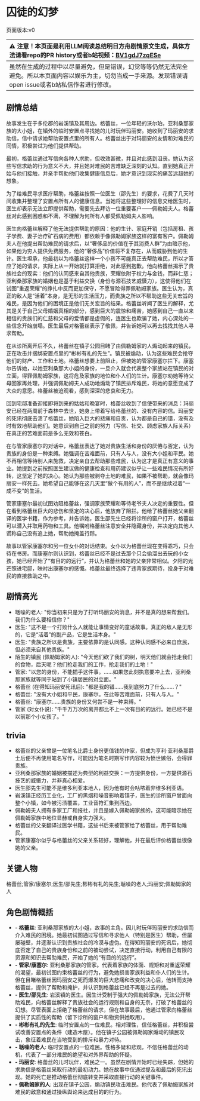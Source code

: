 # 囚徒的幻梦
页面版本:v0
 

| :warning: 注意！本页面是利用LLM阅读总结明日方舟剧情原文生成，具体方法请看repo的PR history或者b站视频：[BV1gdJ7zqESe](https://www.bilibili.com/video/BV1gdJ7zqESe/)         |
|:----------------------------|
| 虽然在生成的过程中以尽量避免，但是错误，幻觉等等仍然无法完全避免。所以本页面内容以娱乐为主，切勿当成一手来源。发现错误请open issue或者b站私信作者进行修改。|



## 剧情总结
故事发生在于多伦郡的岩溪镇及其周边。格蕾丝，一位年轻的沃尔珀，亚利桑那家族的大小姐，在镇外的临时安置点寻找她的儿时玩伴玛丽安。她收到了玛丽安的求助信，信中请求她帮助安置点里的所有人。格蕾丝出于对玛丽安的友情和对难民的同情，积极尝试为他们提供帮助。

最初，格蕾丝通过写信向各种人求助，但收效甚微，并且对此感到沮丧。她认为这些写信求助的行为意义不大，并且她对难民的苦难缺乏深刻的认知。直到她真正开始与他们接触，并亲手帮助他们收集健康信息后，她才意识到现实的痛苦远超她的想象。

为了给难民寻求医疗帮助，格蕾丝按照一位医生（邵先生）的要求，花费了几天时间收集并整理了安置点所有人的健康信息。当她将这些整理好的信息交给医生时，医生却表示无法立即提供帮助，需要先去拜访一位重要客户——佩勒姆夫人。格蕾丝对此感到困惑和不满，不理解为何所有人都受佩勒姆夫人影响。

医生向格蕾丝解释了他无法提供帮助的原因：他的生计、家庭开销（包括房租、孩子学费、妻子治疗矿石病的费用）都依赖于像佩勒姆家族这样的富有客户。佩勒姆夫人在他提出帮助难民的请求后，以“奢侈品的价值在于其消费人群”为由暗示他，如果他为穷人提供免费服务，他的“奢侈品”价值将不复存在，从而威胁到他的生计。医生坦承，他最初以为格蕾丝这样一个小孩不可能真正去帮助难民，所以才答应了她的请求，实际上从一开始就打算拒绝，对此感到抱歉。他向格蕾丝揭示了贵族社会的现实：他们的认同感来自其他贵族，荣耀依附于权力与金钱，而非仁慈；亚利桑那家族的婚姻也是基于利益交换（身份与源石技艺威慑力），这使得他们在试图“重返荣耀”的挣扎中反而更加保守，不愿冒险得罪佩勒姆家族。医生认为，真正的敌人是“活着”本身，是无形的生活压力，而贵族之所以不帮助这些无关宏旨的难民，是因为他们的困境正是他们无关宏旨的结果。格蕾丝听闻了医生的解释，尤其是关于自己父母婚姻真相的部分，感到巨大的震惊和痛苦，她感到自己一直以来相信的贵族们的仁慈和父母的爱情都是虚假的，连医生也欺骗了她，内心深处的一些信念开始崩塌。医生最后对格蕾丝表示了敬佩，并告诉她可以再去找找其他人寻求帮助。

在从诊所离开后不久，格蕾丝在镇子公园目睹了由佩勒姆家的人煽动起来的镇民，正在攻击并捆绑安置点里的“彬彬有礼的先生”。镇民被煽动，认为这些难民会抢夺他们的财产、工作和土地。格蕾丝想要上前阻止，但被她的管家康塞尔拦下。康塞尔告诉她，以她亚利桑那大小姐的身份，一旦介入就会代表整个家族站在镇民的对立面，得罪佩勒姆家族，这将危及家族的地位和仆人们的生计。康塞尔劝她等待父母回家再处理，并强调佩勒姆夫人成功地煽动了镇民排斥难民，将她的意愿变成了大众的意愿。格蕾丝被迫观看，感到深深的悲哀和无力。

回到宅邸准备迎接即将到来的姑姑和晚宴时，格蕾丝收到了信使带来的消息：玛丽安已经在两周前于森林中去世，她身上带着写给格蕾丝的、没有内容的信。玛丽安的死讯彻底击溃了格蕾丝，她陷入巨大的悲痛和自责，认为都是自己的错，没有及时有效地帮助他们。她意识到自己之前的努力（写信、社交、顾虑家族人际关系）在真正的苦难面前是多么无效和苍白。

在与管家康塞尔的对话中，格蕾丝表达了她对贵族生活和身份的厌倦与否定，认为贵族的身份是一种束缚。她强调在苦难面前，只有人与人，没有大小姐和平民。她不再相信等待别人来施救，决定亲自去帮助那些难民，认为这才是真正有意义的事业。她提到之前按照医生建议做的健康检查和用药建议似乎让一些难民情况有所好转，这坚定了她的决心。她认为那些被剥夺土地的难民，如果不被帮助，就会像玛丽安一样死去。她希望自己能够在这几天里“做个有用的人”，而不是继续过着“一成不变”的生活。

管家康塞尔最初试图劝阻格蕾丝，强调家族荣耀和等待老爷夫人决定的重要性。但在看到格蕾丝巨大的悲伤和坚定的决心后，他放弃了阻拦。他给了格蕾丝她父亲翻译的医学书籍，作为参考，并告诉她，医生邵先生已经将诊所的窗户打开，格蕾丝可以潜入并取用药物和工具。他嘱咐格蕾丝注意安全并隐藏身份，并决定向其他人谎称自己没有追上她，帮助她掩盖行踪。

故事以管家康塞尔和另一位女仆的对话结束。女仆以为格蕾丝现在变得乖巧，只会待在书房。而康塞尔则认识到，格蕾丝已经不是过去那个只会偷溜出去玩的小女孩，她已经开始了“有目的的远行”，并认为格蕾丝和她的父亲非常相似。夕阳的光芒照进宅邸，映衬出康塞尔的感慨。格蕾丝最终选择了违背家族期待，投身于对难民的直接救助之中。
## 剧情高光
- 聒噪的老人: "你当初来只是为了打听玛丽安的消息，并不是真的想来帮我们。我们为什么要相信你？"
- 医生: "这不是一个打败什么人就能让事情变好的童话故事。真正的敌人是无形的，它是“活着”的副产品，它是生活本身。"
- 医生: "贵族之所以是贵族，主要依靠的是认同感。这种认同感不必来自庶民，但必须来自其他贵族。"
- 陌生的镇民 (佩勒姆家的人): "今天他们砍了我们的树，明天他们就会抢走我们的食物，后天呢？他们抢走我们的工作，抢走我们的土地！"
- 管家: "以您的身份，不能插手这件事。......如果您此刻执意要冲上去，亚利桑那家族就等同于站到了小镇居民的对立面。"
- 格蕾丝 (在得知玛丽安死讯后): "都是我的错......我到底努力了什么......？"
- 格蕾丝: "没有大小姐和平民，康塞尔。在此等苦难面前，只有人与人。"
- 格蕾丝: "康塞尔......贵族的身份又何尝不是一种束缚。"
- 管家 (对女仆说): "千千万万次的离开都比不上一次有目的的远行。她已经不是以前那个小女孩了。"
## trivia
- 格蕾丝的父亲曾是一位笔名比爵士身份更值钱的作家，但成为亨利·亚利桑那爵士后便不再使用笔名写作，可能因为笔名时期写作内容较为愤世嫉俗，会得罪贵族。
- 亚利桑那家族的婚姻被描述为典型的利益交换：一方提供身份，一方提供源石技艺的威慑力，并非真心相爱。
- 医生邵先生可能不是维多利亚本地人，因为他有时会咕哝着非维多利亚语。
- 岩溪镇正经历工业化，工厂的黑烟和噪音影响着镇子，医生的诊所窗户曾面向整个小镇，如今被污渍覆盖，工业音符汇集到西边。
- 佩勒姆夫人拥有多家工厂和报社，并且是嫁入佩勒姆家族的，这可能暗示她在佩勒姆家族中地位显赫或自身实力强大。
- 格蕾丝的父亲翻译过医学书籍，这些书后来被管家给了格蕾丝，用于帮助难民。
- 管家康塞尔似乎与格蕾丝的父亲关系较好，理解他，并在最后评价格蕾丝很像她的父亲。
## 关键人物
格蕾丝;管家/康塞尔;医生/邵先生;彬彬有礼的先生;聒噪的老人;玛丽安;佩勒姆家的人
## 角色剧情概括
-   **- 格蕾丝**: 亚利桑那家族的大小姐，故事的主角。因儿时玩伴玛丽安的求助信而介入难民的困境。她最初试图通过写信和寻求他人（特别是医生）帮助，但屡屡碰壁，并逐渐认识到贵族社会的冷漠与虚伪。在得知玛丽安的死讯后，她彻底否定了自己的贵族身份和之前的被动尝试，决定直接行动，利用自己有限的资源和知识去帮助难民，开始了她的“有目的的远行”。
-   **- 管家/康塞尔**: 亚利桑那家族的管家。代表着家族的体面、规矩和对重返荣耀的渴望，最初试图约束格蕾丝的行为，避免她损害家族利益和仆人们的生计。但在目睹格蕾丝因玛丽安之死而爆发的巨大悲痛和改变的决心后，他转而支持格蕾丝，提供了帮助和掩护，并认识到格蕾丝已经不再是过去的她。
-   **- 医生/邵先生**: 岩溪镇的医生。因生计受制于强大的佩勒姆家族，无法公开帮助难民，向格蕾丝解释了贵族社会的运行规则和自身的无奈，打破了格蕾丝的幻想。尽管表面上拒绝了格蕾丝的请求，但在故事最后，他通过管家向格蕾丝提供了实质性的帮助（留下诊所的窗户和物资供她取用）。
-   **- 彬彬有礼的先生**: 临时安置点的一位难民。相对理性，信任格蕾丝，并积极尝试改善安置点的条件（建造木屋）。他在镇子公园被佩勒姆家煽动的镇民攻击，象征着难民在当地受到的排斥和暴力对待。
-   **- 聒噪的老人**: 临时安置点的一位难民。性格多疑和悲观，不信任格蕾丝的动机，代表了一部分难民的绝望和对外界帮助的怀疑。
-   **- 玛丽安**: 格蕾丝的儿时玩伴，难民之一。虽然在剧情开始时已经失踪，但她的求助信是格蕾丝采取行动的最初动力。她在故事中仅通过提及和最后的死讯出现。她的死亡是推动格蕾丝彻底转变并采取直接行动的关键事件。
-   **- 佩勒姆家的人**: 出现在镇子公园，煽动镇民攻击难民。他代表了佩勒姆家族对难民的敌意和通过操纵舆论来达成目的的行为。
